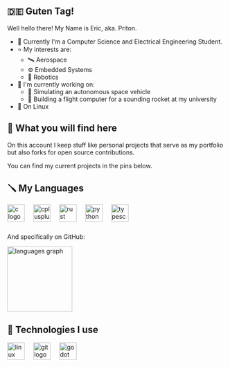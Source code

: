## 🇩🇪 Guten Tag!
Well hello there! My Name is Eric, aka. Priton.

- 📝 Currently I'm a Computer Science and Electrical Engineering Student.
- ⭐ My interests are:
  - 🛰️ Aerospace
  - ⚙️ Embedded Systems
  - 🦾 Robotics
- 🔭 I'm currently working on:
  - 🧪 Simulating an autonomous space vehicle
  - 🚀 Building a flight computer for a sounding rocket at my university
- 💽 On Linux


## 👀 What you will find here
On this account I keep stuff like personal projects that serve as my portfolio but also forks for open source contributions.

You can find my current projects in the pins below.

## 🪛 My Languages
<div align="left">
  <img src="https://cdn.jsdelivr.net/gh/devicons/devicon/icons/c/c-original.svg" height="40" alt="c logo"  />
  <img width="12" />
  <img src="https://cdn.jsdelivr.net/gh/devicons/devicon/icons/cplusplus/cplusplus-original.svg" height="40" alt="cplusplus logo"  />
  <img width="12" />
  <img src="https://skillicons.dev/icons?i=rust" height="40" alt="rust logo"  />
  <img width="12" />
  <img src="https://cdn.jsdelivr.net/gh/devicons/devicon/icons/python/python-original.svg" height="40" alt="python logo"  />
  <img width="12" />
  <img src="https://cdn.jsdelivr.net/gh/devicons/devicon/icons/typescript/typescript-original.svg" height="40" alt="typescript logo"  />
</div>

###

And specifically on GitHub:

<div align="left">
  <img src="https://github-readme-stats.vercel.app/api/top-langs?username=Priton-CE&locale=en&hide_title=false&layout=compact&card_width=320&langs_count=5&theme=dracula&hide_border=false&order=2" height="150" alt="languages graph"  />
</div>

## 🧰 Technologies I use

<div align="left">
  <img src="https://cdn.jsdelivr.net/gh/devicons/devicon/icons/linux/linux-original.svg" height="40" alt="linux logo"  />
  <img width="12" />
  <img src="https://cdn.jsdelivr.net/gh/devicons/devicon/icons/git/git-original.svg" height="40" alt="git logo"  />
  <img width="12" />
  <img src="https://cdn.jsdelivr.net/gh/devicons/devicon/icons/godot/godot-original.svg" height="40" alt="godot logo"  />
</div>

###
